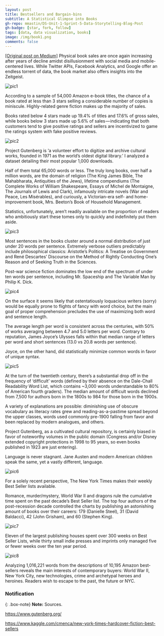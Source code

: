 ```yaml
---
layout: post
title: Bestsellers and Bargain-bins
subtitle: A Statistical Glimpse into Books
gh-repo: mmastin/DS-Unit-1-Sprint-5-Data-Storytelling-Blog-Post
gh-badge: [star, fork, follow]
tags: [data, data visualization, books]
image: /img/book1.png
comments: false
---
```


[[Original post on Medium]](https://medium.com/swlh/bestsellers-and-bargain-bins-a-statistical-glimpse-into-books-939bc6fc53d1) Physical book sales are once again increasing after years of decline amidst disillusionment with social media and mobile-centered lives. While Twitter APIs, Facebook Analytics, and Google offer an endless torrent of data, the book market also offers insights into the Zeitgeist.

![pic1](https://raw.githubusercontent.com/mmastin/mmastin.github.io/master/img/book1.png)

According to a sample of 54,000 Amazon e-book titles, the chance of a book rated at less than 3 stars selling a considerable number of copies is miniscule. Highly-related genre fiction makes up the majority of sales.

Books rated below 4 stars made up 19.4% of titles and 17.6% of gross sales, while books below 3 stars made up 5.6% of sales — indicating that both customers tend to give positive ratings and sellers are incentivized to game the ratings system with fake positive reviews.

![pic2](https://raw.githubusercontent.com/mmastin/mmastin.github.io/master/img/book2.png)

Project Gutenberg is ‘a volunteer effort to digitize and archive cultural works, founded in 1971 as the world’s oldest digital library.’ I analyzed a dataset detailing their most popular 1,000 downloads.

Half of them total 65,000 words or less. The truly long books, over half a million words, are the domain of religion (The King James Bible, The Mahabharata, Antiquities of the Jews), lifetime compendiums (The Complete Works of William Shakespeare, Essays of Michel de Montaigne, The Journals of Lewis and Clark), infamously intricate novels (War and Peace, Les Misérables), and curiously, a Victorian-era self- and home-improvement book, Mrs. Beeton’s Book of Household Management.

Statistics, unfortunately, aren’t readily available on the proportion of readers who ambitiously start these tomes only to quickly and indefinitely put them aside.

![pic3](https://raw.githubusercontent.com/mmastin/mmastin.github.io/master/img/book3.png)

Most sentences in the books cluster around a normal distribution of just under 20 words per sentence. Extremely verbose outliers predictably include philosophical classics: Aristotle’s Politics: A Treatise on Government and René Descartes’ Discourse on the Method of Rightly Conducting One’s Reason and of Seeking Truth in the Sciences.

Post-war science fiction dominates the low end of the spectrum of under ten words per sentence, including Mr. Spaceship and The Variable Man by Philip K. Dick.

![pic4](https://raw.githubusercontent.com/mmastin/mmastin.github.io/master/img/book4.png)

On the surface it seems likely that ostentatiously loquacious writers (sorry) would be equally prone to flights of fancy with word choice, but the main goal of proper comprehension precludes the use of maximizing both word and sentence length.

The average length per word is consistent across the centuries, with 50% of works averaging between 4.7 and 5.0 letters per word. Contrary to reputation, James Joyce’s Ulysses falls within that median range of letters per word and short sentences (13.0 vs 20.8 words per sentence).

Joyce, on the other hand, did statistically minimize common words in favor of unique syntax.

![pic5](https://raw.githubusercontent.com/mmastin/mmastin.github.io/master/img/book5.png)

At the turn of the twentieth century, there’s a substantial drop off in the frequency of ‘difficult’ words (defined by their absence on the Dale-Chall Readability Word List, which contains ~3,000 words understandable to 80% of American fourth graders). The median amount of difficult words declined from 7,500 for authors born in the 1800s to 984 for those born in the 1900s.

A variety of explanations are possible: diminishing use of obscure vocabulary as literacy rates grew and reading-as-a-pastime spread beyond the upper classes, words used commonly pre-1900 falling from favor and been replaced by modern analogues, and others.

Project Gutenberg, as a cultivated cultural repository, is certainly biased in favor of noteworthy volumes in the public domain (Congress and/or Disney extended copyright protections in 1998 to 95 years, so even books published in 1923 are just entering).

Language is never stagnant. Jane Austen and modern American children speak the same, yet a vastly different, language.

![pic6](https://raw.githubusercontent.com/mmastin/mmastin.github.io/master/img/book6.png)

For a solely recent perspective, The New York Times makes their weekly Best Seller lists available.

Romance, murder/mystery, World War II and dragons rule the cumulative time spent on the past decade’s Best Seller list. The top four authors of the post-recession decade controlled the charts by publishing an astonishing amount of books over their careers: 179 (Danielle Steel), 31 (David Baldacci), 42 (John Grisham), and 60 (Stephen King).

![pic7](https://raw.githubusercontent.com/mmastin/mmastin.github.io/master/img/book7.png)

Eleven of the largest publishing houses spent over 300 weeks on Best Seller Lists, while thirty small indie presses and imprints only managed five or fewer weeks over the ten year period.

![pic8](https://raw.githubusercontent.com/mmastin/mmastin.github.io/master/img/book8.png)

Analyzing 1,016,221 words from the descriptions of 10,195 Amazon best-sellers reveals the main interests of contemporary buyers: World War II, New York City, new technologies, crime and archetypal heroes and heroines. Readers wish to escape to the past, the future or NYC.

### Notification

{: .box-note}
**Note:** Sources.

https://www.gutenberg.org/

https://www.kaggle.com/cmenca/new-york-times-hardcover-fiction-best-sellers
